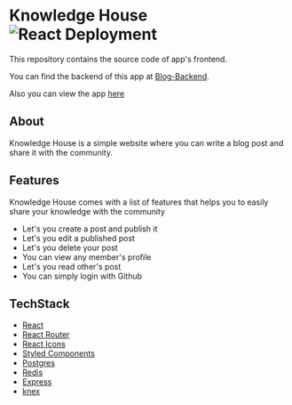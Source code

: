 # Knowledge House ![React Deployment](https://github.com/sukhiboi/blog-frontend/workflows/build/badge.svg)

This repository contains the source code of app's frontend.

You can find the backend of this app at [Blog-Backend](https://github.com/sukhiboi/blog-backend).

Also you can view the app [here](https://knowledge-house.herokuapp.com/)

## About

Knowledge House is a simple website where you can write a blog post and share it with the community.

## Features

Knowledge House comes with a list of features that helps you to easily share your knowledge with the community

- Let's you create a post and publish it
- Let's you edit a published post
- Let's you delete your post
- You can view any member's profile
- Let's you read other's post
- You can simply login with Github

## TechStack

- [React](https://reactjs.org/)
- [React Router](https://reactrouter.com/)
- [React Icons](https://react-icons.github.io/react-icons/)
- [Styled Components](https://styled-components.com/)
- [Postgres](https://www.postgresql.org/)
- [Redis](https://redis.io/)
- [Express](https://expressjs.com/)
- [knex](http://knexjs.org/)
  